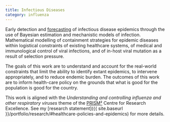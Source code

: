```yaml
---
title: Infectious Diseases
category: influenza
---
```


Early detection and
[forecasting](http://mathmodelling.sph.unimelb.edu.au/~rgm/flu-forecasts/) of
infectious disease epidemics through the use of Bayesian estimation and
mechanistic models of infection.
Mathematical modelling of containment strategies for epidemic diseases within
logistical constraints of existing healthcare systems, of medical and
immunological control of viral infections, and of in-host viral mutation as a
result of selection pressure.

The goals of this work are to understand and account for the real-world
constraints that limit the ability to identify extant epidemics, to intervene
appropriately, and to reduce endemic burden.
The outcomes of this work are to inform health-care policy on the grounds that
what is good for the population is good for the country.

This work is aligned with the *Understanding and controlling influenza and
other respiratory viruses* theme of the [PRISM²](http://prism.edu.au/) Centre
for Research Excellence.
See my [research statement]({{ site.baseurl }}/portfolio/research/#healthcare-policies-and-epidemics)
for more details.
